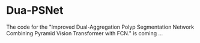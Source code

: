 # Dua-PSNet
The code for the "Improved Dual-Aggregation Polyp Segmentation Network Combining Pyramid Vision Transformer with FCN." is coming ...
